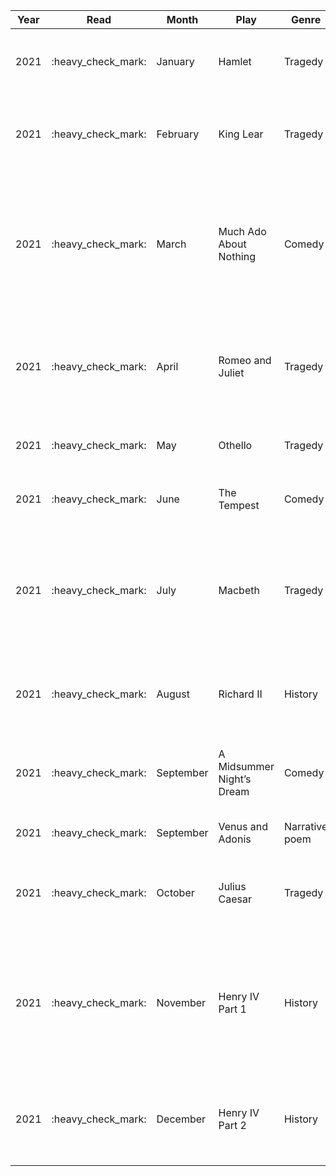 | Year | Read                   | Month     | Play                      | Genre          | Watch                  | BE\_RecMovie                                                                                                                                            |
| ---- | ---------------------- | --------- | ------------------------- | -------------- | ---------------------- | ------------------------------------------------------------------------------------------------------------------------------------------------------- |
| 2021 | :heavy\_check\_mark:   | January   | Hamlet                    | Tragedy        | :heavy\_check\_mark:   | Watch the glorious Kenneth Branagh version.                                                                                                             |
| 2021 | :heavy\_check\_mark:   | February  | King Lear                 | Tragedy        | :heavy\_check\_mark:   | Watch the Anthony Hopkins and Emma Thompson version.                                                                                                    |
| 2021 | :heavy\_check\_mark:   | March     | Much Ado About Nothing    | Comedy         | :heavy\_check\_mark:   | Watch the Kenneth Branagh version. He directs a star-studded cast in his version with the likes of Keanu Reeves and Denzel Washington.                  |
| 2021 | :heavy\_check\_mark:   | April     | Romeo and Juliet          | Tragedy        | :heavy\_check\_mark:   | Watch Baz Lurhman’s modern adaption, with guns instead of swords, starring Leonardo DiCaprio.                                                           |
| 2021 | :heavy\_check\_mark:   | May       | Othello                   | Tragedy        | :heavy\_check\_mark:   | Watch the Lawrence Fishburne version.                                                                                                                   |
| 2021 | :heavy\_check\_mark:   | June      | The Tempest               | Comedy         | :heavy\_check\_mark:   | Watch the Dame Helen Mirren version from 2010                                                                                                           |
| 2021 | :heavy\_check\_mark:   | July      | Macbeth                   | Tragedy        | :heavy\_check\_mark:   | Watch the 2015 version of Shakespeare directed by Justin Kurzel and starring Michael Fassbender who was born to play Macbeth                            |
| 2021 | :heavy\_check\_mark:   | August    | Richard II                | History        | :heavy\_check\_mark:   | Watch the 2012 version directed by Rupert Goold starring Ben Whishaw and Patrick Stewart.                                                               |
| 2021 | :heavy\_check\_mark:   | September | A Midsummer Night’s Dream | Comedy         | :heavy\_check\_mark:   | Watch the beautiful and mesmerising 1935 Max Reinhardt version.                                                                                         |
| 2021 | :heavy\_check\_mark:   | September | Venus and Adonis          | Narrative poem | :heavy\_check\_mark:   | No movie reccomendation from BE                                                                                                                         |
| 2021 | :heavy\_check\_mark:   | October   | Julius Caesar             | Tragedy        | :heavy\_check\_mark:   | Watch the 1953 version of Julius Caesar starring Marlon Brando as Mark Antony.                                                                          |
| 2021 | :heavy\_check\_mark:   | November  | Henry IV Part 1           | History        | :heavy\_check\_mark:   | Watch Orson Welles’ 1965 adaptation of five of Shakespeare’s historical plays rolled into one, following the character of Falstaff, Chimes At Midnight. |
| 2021 | :heavy\_check\_mark:  | December  | Henry IV Part 2           | History        | :heavy\_check\_mark:  | Watch Gus Van Sant’s 1991 My Own Private Idaho starring Keanu Reeves and River Phoenix                                                                  |
